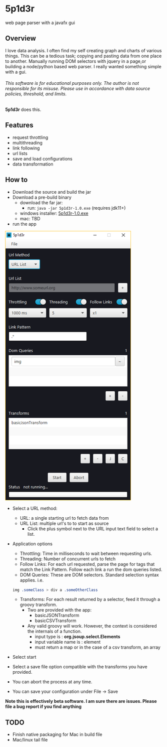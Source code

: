 # 5p1d3r
web page parser with a javafx gui

## Overview

I love data analysis. I often find my self creating graph and charts of various things. This can be a tedious task; copying and pasting data from one place to another. Manually running DOM selectors with jquery in a page,or building a node/python based web parser. I really wanted something simple with a gui.

###### *This software is for educational purposes only. The author is not responsible for its misuse. Please use in accordance with data source policies, threshold, and limits.*


**5p1d3r** does this.

## Features

- request throttling
- multithreading
- link following
- url lists
- save and load configurations
- data transformation

## How to

- Download the source and build the jar
- Download a pre-build binary
    - download the far jar:
        - run: ```java -jar 5p1d3r-1.0.exe``` (requires jdk11+)
    - windows installer: [5p1d3r-1.0.exe](https://github.com/adamyork/5p1d3r/releases/download/1.0/5p1d3r-1.0.exe.zip) 
    - mac: TBD
- run the app

![application preview](/app.png?raw=true "Application Preview")

- Select a URL method:
    - URL: a single starting url to fetch data from
    - URL List: multiple url's to to start as source
        - Click the plus symbol next to the URL input text field to select a list.

- Application options
    - Throttling: Time in milliseconds to wait between requesting urls.
    - Threading: Number of concurrent urls to fetch 
    - Follow Links: For each url requested, parse the page for <a> tags that match the Link Pattern. Follow each link a run the dom queries listed.
    - DOM Queries: These are DOM selectors. Standard selection syntax applies. i.e. 
    ````css
    img .someClass > div a .someOtherClass
    ````
    - Transforms: For each result returned by a selector, feed it through a groovy transform. 
        - Two are provided with the app: 
            - basicJSONTransform
            - basicCSVTransform
        - Any valid groovy will work. However, the context is considered the internals of a function.
            - input type is : **org.jsoup.select.Elements**
            - input variable name is : element
            - must return a map or in the case of a csv transform, an array
            
- Select start
- Select a save file option compatible with the transforms you have provided.
- You can abort the process at any time.
- You can save your configuration under File -> Save


**Note this is effectively beta software. I am sure there are issues. Please file a bug report if you find anything**

## TODO
- Finish native packaging for Mac in build file
- Mac/linux tail file